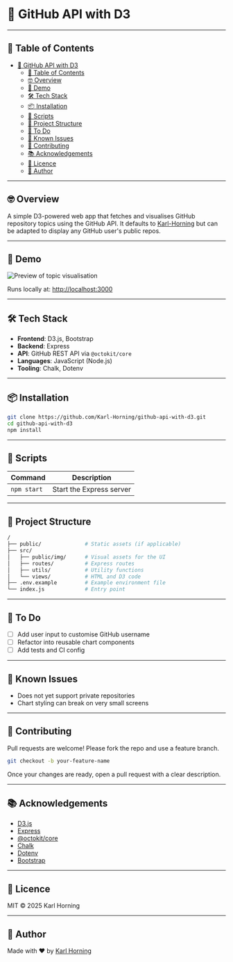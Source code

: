 # 🧠 GitHub API with D3

---

## 📖 Table of Contents

- [🧠 GitHub API with D3](#-github-api-with-d3)
  - [📖 Table of Contents](#-table-of-contents)
  - [🤓 Overview](#-overview)
  - [📸 Demo](#-demo)
  - [🛠️ Tech Stack](#️-tech-stack)
  - [📦 Installation](#-installation)
  - [🚀 Scripts](#-scripts)
  - [📁 Project Structure](#-project-structure)
  - [📌 To Do](#-to-do)
  - [🧪 Known Issues](#-known-issues)
  - [🤝 Contributing](#-contributing)
  - [📚 Acknowledgements](#-acknowledgements)
  - [📄 Licence](#-licence)
  - [👤 Author](#-author)

---

## 🤓 Overview

A simple D3-powered web app that fetches and visualises GitHub repository topics using the GitHub API. It defaults to [Karl-Horning](https://github.com/Karl-Horning) but can be adapted to display any GitHub user's public repos.

---

## 📸 Demo

![Preview of topic visualisation](./src/public/img/preview.png)

Runs locally at: [http://localhost:3000](http://localhost:3000)

---

## 🛠️ Tech Stack

- **Frontend**: D3.js, Bootstrap
- **Backend**: Express
- **API**: GitHub REST API via `@octokit/core`
- **Languages**: JavaScript (Node.js)
- **Tooling**: Chalk, Dotenv

---

## 📦 Installation

```bash
git clone https://github.com/Karl-Horning/github-api-with-d3.git
cd github-api-with-d3
npm install
```

---

## 🚀 Scripts

| Command     | Description              |
| ----------- | ------------------------ |
| `npm start` | Start the Express server |

---

## 📁 Project Structure

```bash
/
├── public/              # Static assets (if applicable)
├── src/
│   ├── public/img/      # Visual assets for the UI
│   ├── routes/          # Express routes
│   ├── utils/           # Utility functions
│   └── views/           # HTML and D3 code
├── .env.example         # Example environment file
└── index.js             # Entry point
```

---

## 📌 To Do

- [ ] Add user input to customise GitHub username
- [ ] Refactor into reusable chart components
- [ ] Add tests and CI config

---

## 🧪 Known Issues

- Does not yet support private repositories
- Chart styling can break on very small screens

---

## 🤝 Contributing

Pull requests are welcome! Please fork the repo and use a feature branch.

```bash
git checkout -b your-feature-name
```

Once your changes are ready, open a pull request with a clear description.

---

## 📚 Acknowledgements

- [D3.js](https://d3js.org/)
- [Express](https://expressjs.com/)
- [@octokit/core](https://github.com/octokit/core.js)
- [Chalk](https://www.npmjs.com/package/chalk)
- [Dotenv](https://www.npmjs.com/package/dotenv)
- [Bootstrap](https://getbootstrap.com/)

---

## 📄 Licence

MIT © 2025 Karl Horning

---

## 👤 Author

Made with ❤️ by [Karl Horning](https://github.com/Karl-Horning)
